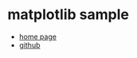 # matplotlib sample

- [home page](https://matplotlib.org/stable/index.html)
- [github](https://github.com/matplotlib/matplotlib)
